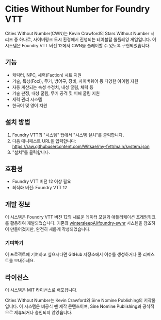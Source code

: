 # Cities Without Number for Foundry VTT

Cities Without Number(CWN)는 Kevin Crawford의 Stars Without Number 시리즈 중 하나로, 사이버펑크 도시 환경에서 진행되는 테이블탑 롤플레잉 게임입니다. 이 시스템은 Foundry VTT 버전 12에서 CWN을 플레이할 수 있도록 구현되었습니다.

## 기능

- 캐릭터, NPC, 세력(Faction) 시트 지원
- 기술, 특성(Foci), 무기, 방어구, 장비, 사이버웨어 등 다양한 아이템 지원
- 자동 계산되는 속성 수정치, 내성 굴림, 체력 등
- 기술 판정, 내성 굴림, 무기 공격 및 피해 굴림 지원
- 세력 관리 시스템
- 한국어 및 영어 지원

## 설치 방법

1. Foundry VTT의 "시스템" 탭에서 "시스템 설치"를 클릭합니다.
2. 다음 매니페스트 URL을 입력합니다: https://raw.githubusercontent.com/Witsae/my-fvtt/main/system.json
3. "설치"를 클릭합니다.

## 호환성

- Foundry VTT 버전 12 이상 필요
- 최적화 버전: Foundry VTT 12

## 개발 정보

이 시스템은 Foundry VTT 버전 12의 새로운 데이터 모델과 애플리케이션 프레임워크를 활용하여 개발되었습니다. 기존의 [wintersleepAI/foundry-swnr](https://github.com/wintersleepAI/foundry-swnr) 시스템을 참조하여 만들어졌지만, 완전히 새롭게 작성되었습니다.

### 기여하기

이 프로젝트에 기여하고 싶으시다면 GitHub 저장소에서 이슈를 생성하거나 풀 리퀘스트를 보내주세요.

## 라이선스

이 시스템은 MIT 라이선스로 배포됩니다.

Cities Without Number는 Kevin Crawford와 Sine Nomine Publishing의 저작물입니다. 이 시스템은 비공식 팬 제작 콘텐츠이며, Sine Nomine Publishing과 공식적으로 제휴되거나 승인되지 않았습니다. 